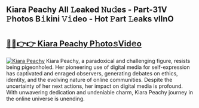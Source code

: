 ## Kiara Peachy All 𝙻eaked 𝙽u𝚍es - Part-31V 𝙿hotos B𝚒kini 𝚅𝚒deo - Hot 𝙿art 𝙻eaks vlInO

# <h2><a href="http://ld1ac8.urlbe.top/?page=Kiara+Peachy">🔗🔗👉👉 Kiara Peachy P𝚑oto𝚜Vid𝚎o</a></h2>

[![Kiara Peachy](https://i.imgur.com/eBuTRDB.gif)](http://ld1ac8.urlbe.top/?page=Kiara+Peachy)
Kiara Peachy, a paradoxical and challenging figure, resists being pigeonholed. Her pioneering use of digital media for self-expression has captivated and enraged observers, generating debates on ethics, identity, and the evolving nature of online communities. Despite the uncertainty of her next actions, her impact on digital media is profound. With unwavering dedication and undeniable charm, Kiara Peachy journey in the online universe is unending.

